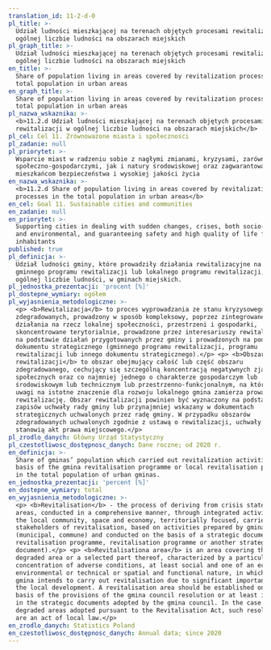 ```yaml
---
translation_id: 11-2-d-0
pl_title: >-
  Udział ludności mieszkającej na terenach objętych procesami rewitalizacji w
  ogólnej liczbie ludności na obszarach miejskich
pl_graph_title: >-
  Udział ludności mieszkającej na terenach objętych procesami rewitalizacji w
  ogólnej liczbie ludności na obszarach miejskich
en_title: >-
  Share of population living in areas covered by revitalization processes in the
  total population in urban areas
en_graph_title: >-
  Share of population living in areas covered by revitalization processes in the
  total population in urban areas
pl_nazwa_wskaznika: >-
  <b>11.2.d Udział ludności mieszkającej na terenach objętych procesami
  rewitalizacji w ogólnej liczbie ludności na obszarach miejskich</b>
pl_cel: Cel 11. Zrównoważone miasta i społeczności
pl_zadanie: null
pl_priorytet: >-
  Wsparcie miast w radzeniu sobie z nagłymi zmianami, kryzysami, zarówno
  społeczno-gospodarczymi, jak i natury środowiskowej oraz zagwarantowanie
  mieszkańcom bezpieczeństwa i wysokiej jakości życia
en_nazwa_wskaznika: >-
  <b>11.2.d Share of population living in areas covered by revitalization
  processes in the total population in urban areas</b>
en_cel: Goal 11. Sustainable cities and communities
en_zadanie: null
en_priorytet: >-
  Supporting cities in dealing with sudden changes, crises, both socio-economic
  and environmental, and guaranteeing safety and high quality of life for
  inhabitants
published: true
pl_definicja: >-
  Udział ludności gminy, które prowadziły działania rewitalizacyjne na podstawie
  gminnego programu rewitalizacji lub lokalnego programu rewitalizacji, w
  ogólnej liczbie ludności, w gminach miejskich.
pl_jednostka_prezentacji: 'procent [%]'
pl_dostepne_wymiary: ogółem
pl_wyjasnienia_metodologiczne: >-
  <p> <b>Rewitalizacja</b> to proces wyprowadzania ze stanu kryzysowego obszarów
  zdegradowanych, prowadzony w sposób kompleksowy, poprzez zintegrowane
  działania na rzecz lokalnej społeczności, przestrzeni i gospodarki,
  skoncentrowane terytorialnie, prowadzone przez interesariuszy rewitalizacji,
  na podstawie działań przygotowanych przez gminy i prowadzonych na podstawie
  dokumentu strategicznego (gminnego programu rewitalizacji, programu
  rewitalizacji lub innego dokumentu strategicznego).</p> <p> <b>Obszar
  rewitalizacji</b> to obszar obejmujący całość lub część obszaru
  zdegradowanego, cechujący się szczególną koncentracją negatywnych zjawisk
  społecznych oraz co najmniej jednego o charakterze gospodarczym lub
  środowiskowym lub technicznym lub przestrzenno-funkcjonalnym, na którym z
  uwagi na istotne znaczenie dla rozwoju lokalnego gmina zamierza prowadzić
  rewitalizację. Obszar rewitalizacji powinien być wyznaczony na podstawie
  zapisów uchwały rady gminy lub przynajmniej wskazany w dokumentach
  strategicznych uchwalonych przez radę gminy. W przypadku obszarów
  zdegradowanych uchwalonych zgodnie z ustawą o rewitalizacji, uchwały takie
  stanowią akt prawa miejscowego.</p>
pl_zrodlo_danych: Główny Urząd Statystyczny
pl_czestotliwosc_dostępnosc_danych: Dane roczne; od 2020 r.
en_definicja: >-
  Share of gminas’ population which carried out revitalization activities on the
  basis of the gmina revitalisation programme or local revitalisation programme
  in the total population of urban gminas.
en_jednostka_prezentacji: 'percent [%]'
en_dostepne_wymiary: total
en_wyjasnienia_metodologiczne: >-
  <p> <b>Revitalisation</b> - the process of deriving from crisis state degraded
  areas, conducted in a comprehensive manner, through integrated activities for
  the local community, space and economy, territorially focused, carried out by
  stakeholders of revitalisation, based on activities prepared by gminas
  (municipal, commune) and conducted on the basis of a strategic document (gmina
  revitalisation programme, revitalisation programme or another strategic
  document).</p> <p> <b>Revitalisationa area</b> is an area covering the entire
  degraded area or a selected part thereof, characterized by a particular
  concentration of adverse conditions, at least social and one of an economic or
  environmental or technical or spatial and functional nature, in which the
  gmina intends to carry out revitalisation due to significant importance for
  the local development. A revitalisation area should be established on the
  basis of the provisions of the gmina council resolution or at least indicated
  in the strategic documents adopted by the gmina council. In the case of
  degraded areas adopted pursuant to the Revitalisation Act, such resolutions
  are an act of local law.</p>
en_zrodlo_danych: Statistics Poland
en_czestotliwosc_dostępnosc_danych: Annual data; since 2020
---
```

